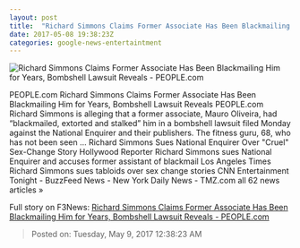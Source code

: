 ```yaml
---
layout: post
title:  "Richard Simmons Claims Former Associate Has Been Blackmailing Him for Years, Bombshell Lawsuit Reveals - PEOPLE.com"
date: 2017-05-08 19:38:23Z
categories: google-news-entertaintment
---
```


![Richard Simmons Claims Former Associate Has Been Blackmailing Him for Years, Bombshell Lawsuit Reveals - PEOPLE.com](http://i1.wp.com/peopledotcom.files.wordpress.com/2017/03/richard-simmons-31.jpg?crop=178px%2C26px%2C1660px%2C1245px&resize=1200%2C630&ssl=1)

PEOPLE.com Richard Simmons Claims Former Associate Has Been Blackmailing Him for Years, Bombshell Lawsuit Reveals PEOPLE.com Richard Simmons is alleging that a former associate, Mauro Oliveira, had “blackmailed, extorted and stalked” him in a bombshell lawsuit filed Monday against the National Enquirer and their publishers. The fitness guru, 68, who has not been seen ... Richard Simmons Sues National Enquirer Over "Cruel" Sex-Change Story Hollywood Reporter Richard Simmons sues National Enquirer and accuses former assistant of blackmail Los Angeles Times Richard Simmons sues tabloids over sex change stories CNN Entertainment Tonight - BuzzFeed News - New York Daily News - TMZ.com all 62 news articles »


Full story on F3News: [Richard Simmons Claims Former Associate Has Been Blackmailing Him for Years, Bombshell Lawsuit Reveals - PEOPLE.com](http://www.f3nws.com/n/E2p2eH)

> Posted on: Tuesday, May 9, 2017 12:38:23 AM
